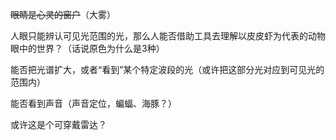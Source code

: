 ~~眼睛是心灵的窗户~~（大雾）

人眼只能辨认可见光范围的光，那么人能否借助工具去理解以皮皮虾为代表的动物眼中的世界？（话说原色为什么是3种）

能否把光谱扩大，或者“看到”某个特定波段的光（或许把这部分光对应到可见光的范围内）

能否看到声音（声音定位，蝙蝠、海豚？）

或许这是个可穿戴雷达？

